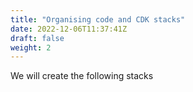 ```yaml
---
title: "Organising code and CDK stacks"
date: 2022-12-06T11:37:41Z
draft: false
weight: 2
---
```




We will create the following stacks